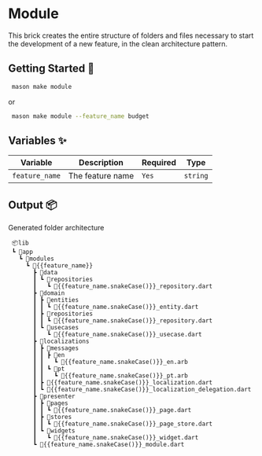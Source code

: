 # Module
This brick creates the entire structure of folders and files necessary to start the development of a new feature, in the clean architecture pattern.

## Getting Started 🚀
```sh
 mason make module
```
or 

```sh
 mason make module --feature_name budget
```

## Variables ✨

| Variable         | Description                   | Required   | Type     |
| ---------------- | ----------------------------- | ---------- | -------- |
| `feature_name`   | The feature name              | `Yes`      | `string` |


## Output 📦

Generated folder architecture
```
 📦lib
 ┗ 📂app
   ┗ 📂modules
     ┗ 📂{{feature_name}}
       ┣ 📂data
       ┃ ┗ 📂repositories
       ┃   ┗ 📜{{feature_name.snakeCase()}}_repository.dart
       ┣ 📂domain
       ┃ ┣ 📂entities
       ┃ ┃ ┗ 📜{{feature_name.snakeCase()}}_entity.dart
       ┃ ┣ 📂repositories
       ┃ ┃ ┗ 📜{{feature_name.snakeCase()}}_repository.dart
       ┃ ┗ 📂usecases
       ┃   ┗ 📜{{feature_name.snakeCase()}}_usecase.dart
       ┣ 📂localizations
       ┃ ┣ 📂messages
       ┃ ┃ ┣ 📂en
       ┃ ┃   ┗ 📜{{feature_name.snakeCase()}}_en.arb
       ┃ ┃ ┗ 📂pt
       ┃ ┃   ┗ 📜{{feature_name.snakeCase()}}_pt.arb
       ┃ ┣ 📜{{feature_name.snakeCase()}}_localization.dart
       ┃ ┗ 📜{{feature_name.snakeCase()}}_localization_delegation.dart
       ┣ 📂presenter
       ┃ ┣ 📂pages
       ┃ ┃ ┗ 📜{{feature_name.snakeCase()}}_page.dart
       ┃ ┣ 📂stores
       ┃ ┃ ┗ 📜{{feature_name.snakeCase()}}_page_store.dart
       ┃ ┗ 📂widgets
       ┃   ┗ 📜{{feature_name.snakeCase()}}_widget.dart
       ┗ 📜{{feature_name.snakeCase()}}_module.dart
 ```